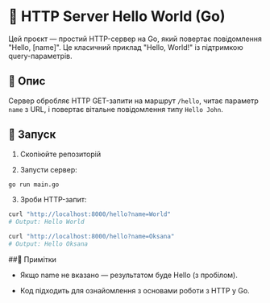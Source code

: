 
# 👋 HTTP Server Hello World (Go)

Цей проєкт — простий HTTP-сервер на Go, який повертає повідомлення "Hello, [name]". Це класичний приклад "Hello, World!" із підтримкою query-параметрів.

## 🧠 Опис

Сервер обробляє HTTP GET-запити на маршрут `/hello`, читає параметр `name` з URL, і повертає вітальне повідомлення типу `Hello John`.

## 🚀 Запуск

1. Скопіюйте репозиторій

2. Запусти сервер:

```bash
go run main.go
```

3. Зроби HTTP-запит:

```bash
curl "http://localhost:8000/hello?name=World"
# Output: Hello World

curl "http://localhost:8000/hello?name=Oksana"
# Output: Hello Oksana
```

##📌 Примітки

- Якщо name не вказано — результатом буде Hello (з пробілом).

- Код підходить для ознайомлення з основами роботи з HTTP у Go.
